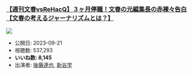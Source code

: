 ### [【週刊文春vsReHacQ】３ヶ月停職！文春の元編集長の赤裸々告白【文春の考えるジャーナリズムとは？】](https://www.youtube.com/watch?v=bzD6STVEA_I)
[![](https://img.youtube.com/vi/bzD6STVEA_I/sddefault.jpg)](https://www.youtube.com/watch?v=bzD6STVEA_I)
-   公開日: 2023-09-21
-   視聴数: 537,293
-   **いいね数: 8,145**
-   出演者: [後藤達也](/rehacq_fan/people/後藤達也 "wikilink"), [新谷学](/rehacq_fan/people/新谷学 "wikilink")

